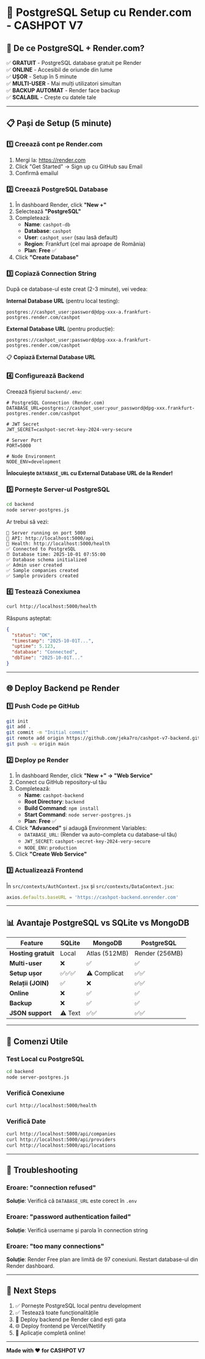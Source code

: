 # 🐘 PostgreSQL Setup cu Render.com - CASHPOT V7

## 🎯 De ce PostgreSQL + Render.com?

✅ **GRATUIT** - PostgreSQL database gratuit pe Render  
✅ **ONLINE** - Accesibil de oriunde din lume  
✅ **UȘOR** - Setup în 5 minute  
✅ **MULTI-USER** - Mai mulți utilizatori simultan  
✅ **BACKUP AUTOMAT** - Render face backup  
✅ **SCALABIL** - Crește cu datele tale  

---

## 📋 Pași de Setup (5 minute)

### 1️⃣ Creează cont pe Render.com

1. Mergi la: https://render.com
2. Click "Get Started" → Sign up cu GitHub sau Email
3. Confirmă emailul

### 2️⃣ Creează PostgreSQL Database

1. În dashboard Render, click **"New +"**
2. Selectează **"PostgreSQL"**
3. Completează:
   - **Name**: `cashpot-db`
   - **Database**: `cashpot`
   - **User**: `cashpot_user` (sau lasă default)
   - **Region**: Frankfurt (cel mai aproape de România)
   - **Plan**: **Free** ✅
4. Click **"Create Database"**

### 3️⃣ Copiază Connection String

După ce database-ul este creat (2-3 minute), vei vedea:

**Internal Database URL** (pentru local testing):
```
postgres://cashpot_user:password@dpg-xxx-a.frankfurt-postgres.render.com/cashpot
```

**External Database URL** (pentru producție):
```
postgres://cashpot_user:password@dpg-xxx-a.frankfurt-postgres.render.com/cashpot
```

📋 **Copiază External Database URL**

### 4️⃣ Configurează Backend

Creează fișierul `backend/.env`:

```env
# PostgreSQL Connection (Render.com)
DATABASE_URL=postgres://cashpot_user:your_password@dpg-xxx.frankfurt-postgres.render.com/cashpot

# JWT Secret
JWT_SECRET=cashpot-secret-key-2024-very-secure

# Server Port
PORT=5000

# Node Environment
NODE_ENV=development
```

**Înlocuiește `DATABASE_URL` cu External Database URL de la Render!**

### 5️⃣ Pornește Server-ul PostgreSQL

```bash
cd backend
node server-postgres.js
```

Ar trebui să vezi:
```
🚀 Server running on port 5000
📡 API: http://localhost:5000/api
💚 Health: http://localhost:5000/health
✅ Connected to PostgreSQL
⏰ Database time: 2025-10-01 07:55:00
✅ Database schema initialized
✅ Admin user created
✅ Sample companies created
✅ Sample providers created
```

### 6️⃣ Testează Conexiunea

```bash
curl http://localhost:5000/health
```

Răspuns așteptat:
```json
{
  "status": "OK",
  "timestamp": "2025-10-01T...",
  "uptime": 5.123,
  "database": "Connected",
  "dbTime": "2025-10-01T..."
}
```

---

## 🌐 Deploy Backend pe Render

### 1️⃣ Push Code pe GitHub

```bash
git init
git add .
git commit -m "Initial commit"
git remote add origin https://github.com/jeka7ro/cashpot-v7-backend.git
git push -u origin main
```

### 2️⃣ Deploy pe Render

1. În dashboard Render, click **"New +" → "Web Service"**
2. Connect cu GitHub repository-ul tău
3. Completează:
   - **Name**: `cashpot-backend`
   - **Root Directory**: `backend`
   - **Build Command**: `npm install`
   - **Start Command**: `node server-postgres.js`
   - **Plan**: **Free** ✅
4. Click **"Advanced"** și adaugă Environment Variables:
   - `DATABASE_URL`: (Render va auto-completa cu database-ul tău)
   - `JWT_SECRET`: `cashpot-secret-key-2024-very-secure`
   - `NODE_ENV`: `production`
5. Click **"Create Web Service"**

### 3️⃣ Actualizează Frontend

În `src/contexts/AuthContext.jsx` și `src/contexts/DataContext.jsx`:

```javascript
axios.defaults.baseURL = 'https://cashpot-backend.onrender.com'
```

---

## 📊 Avantaje PostgreSQL vs SQLite vs MongoDB

| Feature | SQLite | MongoDB | PostgreSQL |
|---------|--------|---------|------------|
| **Hosting gratuit** | Local | Atlas (512MB) | Render (256MB) |
| **Multi-user** | ❌ | ✅ | ✅ |
| **Setup ușor** | ✅✅✅ | ⚠️ Complicat | ✅✅ |
| **Relații (JOIN)** | ✅ | ❌ | ✅✅ |
| **Online** | ❌ | ✅ | ✅ |
| **Backup** | ❌ | ✅ | ✅ |
| **JSON support** | ⚠️ Text | ✅✅ | ✅✅ |

---

## 🔧 Comenzi Utile

### Test Local cu PostgreSQL
```bash
cd backend
node server-postgres.js
```

### Verifică Conexiune
```bash
curl http://localhost:5000/health
```

### Verifică Date
```bash
curl http://localhost:5000/api/companies
curl http://localhost:5000/api/providers
curl http://localhost:5000/api/locations
```

---

## 🐛 Troubleshooting

### Eroare: "connection refused"
**Soluție**: Verifică că `DATABASE_URL` este corect în `.env`

### Eroare: "password authentication failed"
**Soluție**: Verifică username și parola în connection string

### Eroare: "too many connections"
**Soluție**: Render Free plan are limită de 97 conexiuni. Restart database-ul din Render dashboard.

---

## 📝 Next Steps

1. ✅ Pornește PostgreSQL local pentru development
2. ✅ Testează toate funcționalitățile
3. 🚀 Deploy backend pe Render când ești gata
4. 🌐 Deploy frontend pe Vercel/Netlify
5. 🎉 Aplicație completă online!

---

**Made with ❤️ for CASHPOT V7**

